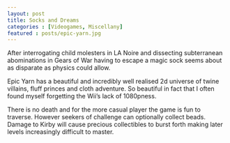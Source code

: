 ```yaml
---
layout: post
title: Socks and Dreams
categories : [Videogames, Miscellany]
featured : posts/epic-yarn.jpg
---
```

After interrogating child molesters in LA Noire and dissecting subterranean abominations in Gears of War having to escape a magic sock seems about as disparate as physics could allow. 

Epic Yarn has a beautiful and incredibly well realised 2d universe of twine villains, fluff princes and cloth adventure. So beautiful in fact that I often found myself forgetting the Wii’s lack of 1080pness. 

There is no death and for the more casual player the game is fun to traverse. However seekers of challenge can optionally collect beads. Damage to Kirby will cause precious collectibles to burst forth making later levels increasingly difficult to master. 